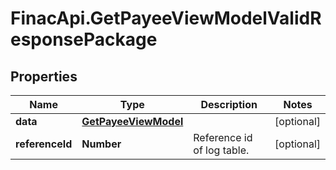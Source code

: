 # FinacApi.GetPayeeViewModelValidResponsePackage

## Properties
Name | Type | Description | Notes
------------ | ------------- | ------------- | -------------
**data** | [**GetPayeeViewModel**](GetPayeeViewModel.md) |  | [optional] 
**referenceId** | **Number** | Reference id of log table. | [optional] 
